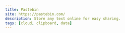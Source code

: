 ```yaml
---
title: Pastebin
site: https://pastebin.com/
description: Store any text online for easy sharing.
tags: [cloud, clipboard, data]
---
```

